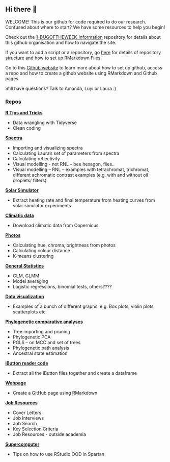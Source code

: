 ## Hi there 👋

WELCOME! This is our github for code required to do our research. Confused about where to start? We
have some resources to help you begin!

Check out the [1-BUGOFTHEWEEK-Information](https://github.com/bugoftheweek/1-BUGOFTHEWEEK-Information) 
repository for details about this github organisation and how to navigate the site.

If you want to add a script or a repository, go [here](https://github.com/bugoftheweek/1-BUGOFTHEWEEK-Information/tree/main/Create%20a%20Repo) 
for details of repository structure and how to set up RMarkdown Files.

Go to this [Github website](https://luyiwangtw.github.io/BugoftheweekWorkshop/) to learn more about 
how to set up github, access a repo and how to create a github website using RMarkdown and Github pages.
  
Still have questions? Talk to Amanda, Luyi or Laura :)
  
### Repos 
  
[**R Tips and Tricks**](https://github.com/bugoftheweek/RTips-and-Tricks)
* Data wrangling with Tidyverse  
* Clean coding  
  
[**Spectra**](https://github.com/bugoftheweek/Spectra)
* Importing and visualizing spectra  
* Calculating Laura’s set of parameters from spectra  
* Calculating reflectivity  
* Visual modelling - not RNL – bee hexagon, flies..   
* Visual modelling – RNL – examples with tetrachromat, trichromat, different achromatic contrast examples (e.g. with and without oil droplets/ filters)  

[**Solar Simulator**](https://github.com/bugoftheweek/Solar-Simulator)
* Extract heating rate and final temperature from heating curves from solar simulator experiments

[**Climatic data**](https://github.com/bugoftheweek/Climatic-data)
* Download climatic data from Copernicus

[**Photos**](https://github.com/bugoftheweek/Photos)
* Calculating hue, chroma, brightness from photos  
* Calculating colour distance  
* K-means clustering  
  
[**General Statistics**](https://github.com/bugoftheweek/General-Statistics)
* GLM, GLMM  
* Model averaging  
* Logistic regressions, binomial tests, others????  
  
[**Data visualization**](https://github.com/bugoftheweek/Data-Visualisation)
* Examples of a bunch of different graphs. e.g. Box plots, violin plots, scatterplots etc  
  
[**Phylogenetic comparative analyses**](https://github.com/bugoftheweek/Phylogenetic-Comparative-Analyses)
* Tree importing and pruning  
* Phylogenetic PCA  
* PGLS – on MCC and set of trees  
* Phylogenetic path analysis  
* Ancestral state estimation  

[**iButton reader code**](https://github.com/bugoftheweek/iButtons)
* Extract all the iButton files together and create a dataframe

[**Webpage**](https://github.com/bugoftheweek/Webpage)
* Create a GitHub page using RMarkdown

[**Job Resources**](https://github.com/bugoftheweek/Job-Resources)
* Cover Letters
* Job Interviews
* Job Search
* Key Selection Criteria
* Job Resources - outside academia

[**Supercomputer**](https://github.com/bugoftheweek/Supercomputer)
* Tips on how to use RStudio OOD in Spartan
